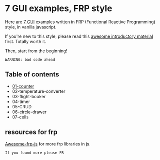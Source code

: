 # 7 GUI examples, FRP style

Here are [7 GUI](https://eugenkiss.github.io/7guis/) examples written in FRP (Functional Reactive Programming) style, in vanilla javascript.

If you're new to this style, please read this [awesome introductory material](https://gist.github.com/staltz/868e7e9bc2a7b8c1f754) first. Totally worth it.

Then, start from the beginning!

`WARNING: bad code ahead`

## Table of contents

- [01-counter](./docs/01-counter.md)
- 02-temperature-converter
- 03-flight-booker
- 04-timer
- 05-CRUD
- 06-circle-drawer
- 07-cells

## resources for frp

[Awesome-frp-js](https://github.com/stoeffel/awesome-frp-js) for more frp libraries in js.

`If you found more please PR`
